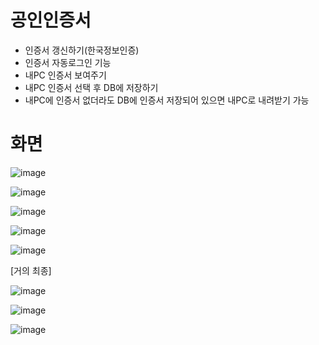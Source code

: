 # 공인인증서
- 인증서 갱신하기(한국정보인증)
- 인증서 자동로그인 기능
- 내PC 인증서 보여주기
- 내PC 인증서 선택 후 DB에 저장하기
- 내PC에 인증서 없더라도 DB에 인증서 저장되어 있으면 내PC로 내려받기 가능

# 화면
![image](https://user-images.githubusercontent.com/65011438/167378303-b4eb2fde-797f-4791-896c-8055b3ff117b.png)


![image](https://user-images.githubusercontent.com/65011438/167792690-997b1930-4662-40f3-985c-e3fec0d1f2cb.png)



![image](https://user-images.githubusercontent.com/65011438/167792839-0542c49b-b293-483e-862f-554216624950.png)



![image](https://user-images.githubusercontent.com/65011438/168021413-37029493-e45e-4b58-933b-a90e50e71831.png)


![image](https://user-images.githubusercontent.com/65011438/168526428-2a42c193-86f0-4c1a-9374-55a559942f7c.png)

[거의 최종]

![image](https://user-images.githubusercontent.com/65011438/168738726-964c3f06-affd-4fc6-bc9c-c78984d300f0.png)


![image](https://user-images.githubusercontent.com/65011438/168738761-3a4f0718-3c8a-47f8-992a-15eefd428c6a.png)


![image](https://user-images.githubusercontent.com/65011438/168738881-4583e978-f8a8-460c-9a4f-2395f06d5bd5.png)

